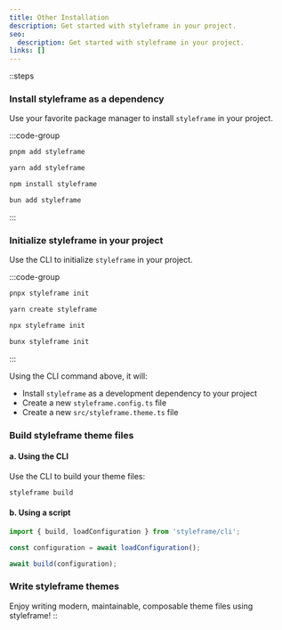 ```yaml
---
title: Other Installation
description: Get started with styleframe in your project.
seo:
  description: Get started with styleframe in your project.
links: []
---
```


::steps
### Install styleframe as a dependency

Use your favorite package manager to install `styleframe` in your project.

  :::code-group
  ```bash [pnpm]
  pnpm add styleframe
  ```
  
  ```bash [yarn]
  yarn add styleframe
  ```
  
  ```bash [npm]
  npm install styleframe
  ```
  
  ```bash [bun]
  bun add styleframe
  ```
  :::

### Initialize styleframe in your project

Use the CLI to initialize `styleframe` in your project.

  :::code-group
  ```bash [pnpm]
  pnpx styleframe init
  ```
  
  ```bash [yarn]
  yarn create styleframe
  ```
  
  ```bash [npm]
  npx styleframe init
  ```
  
  ```bash [bun]
  bunx styleframe init
  ```
  :::

Using the CLI command above, it will:

- Install `styleframe` as a development dependency to your project
- Create a new `styleframe.config.ts` file
- Create a new `src/styleframe.theme.ts` file

### Build styleframe theme files

#### a. Using the CLI
Use the CLI to build your theme files:

```bash
styleframe build
```

#### b. Using a script

```typescript
import { build, loadConfiguration } from 'styleframe/cli';

const configuration = await loadConfiguration();

await build(configuration);
```

### Write styleframe themes

Enjoy writing modern, maintainable, composable theme files using styleframe!
::
